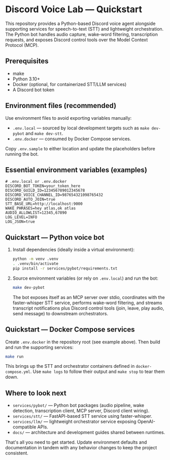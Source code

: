 # Discord Voice Lab — Quickstart

This repository provides a Python-based Discord voice agent alongside supporting services for speech-to-text (STT) and lightweight orchestration. The Python bot handles audio capture, wake-word filtering, transcription requests, and exposes Discord control tools over the Model Context Protocol (MCP).

## Prerequisites

- make
- Python 3.10+
- Docker (optional, for containerized STT/LLM services)
- A Discord bot token

## Environment files (recommended)

Use environment files to avoid exporting variables manually:

- `.env.local` — sourced by local development targets such as `make dev-pybot` and `make dev-stt`.
- `.env.docker` — consumed by Docker Compose services.

Copy `.env.sample` to either location and update the placeholders before running the bot.

## Essential environment variables (examples)

```env
# .env.local or .env.docker
DISCORD_BOT_TOKEN=your_token_here
DISCORD_GUILD_ID=123456789012345678
DISCORD_VOICE_CHANNEL_ID=987654321098765432
DISCORD_AUTO_JOIN=true
STT_BASE_URL=http://localhost:9000
WAKE_PHRASES=hey atlas,ok atlas
AUDIO_ALLOWLIST=12345,67890
LOG_LEVEL=INFO
LOG_JSON=true
```

## Quickstart — Python voice bot

1. Install dependencies (ideally inside a virtual environment):

   ```bash
   python -m venv .venv
   . .venv/bin/activate
   pip install -r services/pybot/requirements.txt
   ```

2. Source environment variables (or rely on `.env.local`) and run the bot:

   ```bash
   make dev-pybot
   ```

   The bot exposes itself as an MCP server over stdio, coordinates with the faster-whisper STT service, performs wake-word filtering, and streams transcript notifications plus Discord control tools (join, leave, play audio, send message) to downstream orchestrators.

## Quickstart — Docker Compose services

Create `.env.docker` in the repository root (see example above). Then build and run the supporting services:

```bash
make run
```

This brings up the STT and orchestrator containers defined in `docker-compose.yml`. Use `make logs` to follow their output and `make stop` to tear them down.

## Where to look next

- `services/pybot/` — Python bot packages (audio pipeline, wake detection, transcription client, MCP server, Discord client wiring).
- `services/stt/` — FastAPI-based STT service using faster-whisper.
- `services/llm/` — lightweight orchestrator service exposing OpenAI-compatible APIs.
- `docs/` — architecture and development guides shared between runtimes.

That's all you need to get started. Update environment defaults and documentation in tandem with any behavior changes to keep the project consistent.
